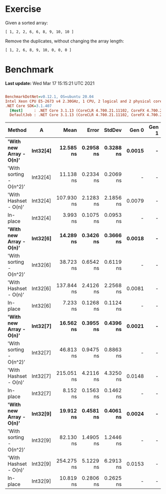 ﻿# Exercise

Given a sorted array:
```
[ 1, 2, 2, 6, 6, 8, 9, 10, 10 ]
```

Remove the duplicates, without changing the array length:

```
[ 1, 2, 6, 8, 9, 10, 0, 0, 0 ]
```

# Benchmark

**Last update:** Wed Mar 17 15:15:21 UTC 2021

``` ini

BenchmarkDotNet=v0.12.1, OS=ubuntu 20.04
Intel Xeon CPU E5-2673 v4 2.30GHz, 1 CPU, 2 logical and 2 physical cores
.NET Core SDK=3.1.407
  [Host]     : .NET Core 3.1.13 (CoreCLR 4.700.21.11102, CoreFX 4.700.21.11602), X64 RyuJIT
  DefaultJob : .NET Core 3.1.13 (CoreCLR 4.700.21.11102, CoreFX 4.700.21.11602), X64 RyuJIT


```
|                  Method |        A |       Mean |     Error |    StdDev |  Gen 0 | Gen 1 | Gen 2 | Allocated |
|------------------------ |--------- |-----------:|----------:|----------:|-------:|------:|------:|----------:|
| **&#39;With new Array - O(n)&#39;** | **Int32[4]** |  **12.585 ns** | **0.2958 ns** | **0.3288 ns** | **0.0015** |     **-** |     **-** |      **40 B** |
| &#39;With sorting - O(n^2)&#39; | Int32[4] |  11.138 ns | 0.2334 ns | 0.2069 ns |      - |     - |     - |         - |
|   &#39;With Hashset - O(n)&#39; | Int32[4] | 107.930 ns | 2.1283 ns | 2.1856 ns | 0.0079 |     - |     - |     208 B |
|                In-place | Int32[4] |   3.993 ns | 0.1075 ns | 0.0953 ns |      - |     - |     - |         - |
| **&#39;With new Array - O(n)&#39;** | **Int32[6]** |  **14.289 ns** | **0.3426 ns** | **0.3666 ns** | **0.0018** |     **-** |     **-** |      **48 B** |
| &#39;With sorting - O(n^2)&#39; | Int32[6] |  38.723 ns | 0.6542 ns | 0.6119 ns |      - |     - |     - |         - |
|   &#39;With Hashset - O(n)&#39; | Int32[6] | 137.844 ns | 2.4126 ns | 2.2568 ns | 0.0081 |     - |     - |     216 B |
|                In-place | Int32[6] |   7.233 ns | 0.1268 ns | 0.1124 ns |      - |     - |     - |         - |
| **&#39;With new Array - O(n)&#39;** | **Int32[7]** |  **16.562 ns** | **0.3955 ns** | **0.4396 ns** | **0.0021** |     **-** |     **-** |      **56 B** |
| &#39;With sorting - O(n^2)&#39; | Int32[7] |  46.813 ns | 0.9475 ns | 0.8863 ns |      - |     - |     - |         - |
|   &#39;With Hashset - O(n)&#39; | Int32[7] | 215.051 ns | 4.2116 ns | 4.3250 ns | 0.0148 |     - |     - |     392 B |
|                In-place | Int32[7] |   8.152 ns | 0.1563 ns | 0.1462 ns |      - |     - |     - |         - |
| **&#39;With new Array - O(n)&#39;** | **Int32[9]** |  **19.912 ns** | **0.4581 ns** | **0.4061 ns** | **0.0024** |     **-** |     **-** |      **64 B** |
| &#39;With sorting - O(n^2)&#39; | Int32[9] |  82.130 ns | 1.4905 ns | 1.2446 ns |      - |     - |     - |         - |
|   &#39;With Hashset - O(n)&#39; | Int32[9] | 254.275 ns | 5.1229 ns | 6.2913 ns | 0.0153 |     - |     - |     400 B |
|                In-place | Int32[9] |  10.819 ns | 0.2806 ns | 0.2625 ns |      - |     - |     - |         - |
